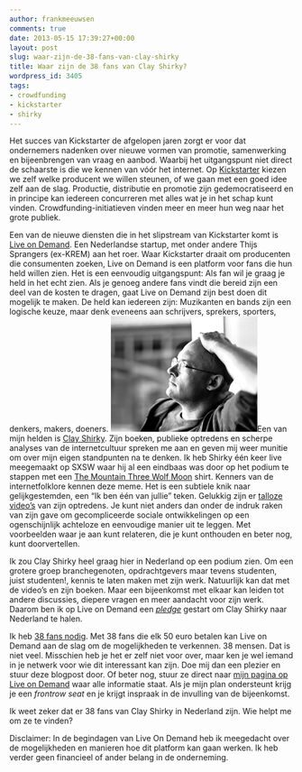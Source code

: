 ```yaml
---
author: frankmeeuwsen
comments: true
date: 2013-05-15 17:39:27+00:00
layout: post
slug: waar-zijn-de-38-fans-van-clay-shirky
title: Waar zijn de 38 fans van Clay Shirky?
wordpress_id: 3405
tags:
- crowdfunding
- kickstarter
- shirky
---
```


Het succes van Kickstarter de afgelopen jaren zorgt er voor dat ondernemers nadenken over nieuwe vormen van promotie, samenwerking en bijeenbrengen van vraag en aanbod. Waarbij het uitgangspunt niet direct de schaarste is die we kennen van vóór het internet. Op [Kickstarter](http://www.kickstarter.com) kiezen we zelf welke producent we willen steunen, of we gaan met een goed idee zelf aan de slag. Productie, distributie en promotie zijn gedemocratiseerd en in principe kan iedereen concurreren met alles wat je in het schap kunt vinden. Crowdfunding-initiatieven vinden meer en meer hun weg naar het grote publiek.

Een van de nieuwe diensten die in het slipstream van Kickstarter komt is [Live on Demand](http://www.liveondemand.com). Een Nederlandse startup, met onder andere Thijs Sprangers (ex-KREM) aan het roer. Waar Kickstarter draait om producenten die consumenten zoeken, Live on Demand is een platform voor fans die hun held willen zien. Het is een eenvoudig uitgangspunt: Als fan wil je graag je held in het echt zien. Als je genoeg andere fans vindt die bereid zijn een deel van de kosten te dragen, gaat Live on Demand zijn best doen dit mogelijk te maken. De held kan iedereen zijn: Muzikanten en bands zijn een logische keuze, maar denk eveneens aan schrijvers, sprekers, sporters, denkers, makers, doeners.
![profile.jpg](../images/uploadimages/profile.jpg.png)Een van mijn helden is [Clay Shirky](http://shirky.com). Zijn boeken, publieke optredens en scherpe analyses van de internetcultuur spreken me aan en geven mij weer munitie om over mijn eigen standpunten na te denken. Ik heb Shirky één keer live meegemaakt op SXSW waar hij al een eindbaas was door op het podium te stappen met een [The Mountain Three Wolf Moon](http://www.amazon.com/The-Mountain-Three-Short-Sleeve/dp/B002HJ377A) shirt. Kenners van de internetfolklore kennen deze meme. Het is een subtiele knik naar gelijkgestemden, een “Ik ben één van jullie” teken. Gelukkig zijn er [talloze video’s](http://www.youtube.com/results?search_query=clay+shirky) van zijn optredens. Je kunt niet anders dan onder de indruk raken van zijn gave om gecompliceerde sociale ontwikkelingen op een ogenschijnlijk achteloze en eenvoudige manier uit te leggen. Met voorbeelden waar je aan kunt relateren, die je kunt onthouden en beter nog, kunt doorvertellen.

Ik zou Clay Shirky heel graag hier in Nederland op een podium zien. Om een grotere groep branchegenoten, opdrachtgevers maar tevens studenten, juist studenten!, kennis te laten maken met zijn werk. Natuurlijk kan dat met de video’s en zijn boeken. Maar een bijeenkomst met elkaar kan leiden tot andere discussies, diepere vragen en meer aandacht voor zijn werk. Daarom ben ik op Live on Demand een _[pledge](http://www.liveondemand.com/Event/Detail/10)_ gestart om Clay Shirky naar Nederland te halen.

Ik heb [38 fans nodig](http://www.liveondemand.com/Event/Detail/10). Met 38 fans die elk 50 euro betalen kan Live on Demand aan de slag om de mogelijkheden te verkennen. 38 mensen. Dat is niet veel. Misschien heb je het er zelf niet voor over, maar ken je wel iemand in je netwerk voor wie dit interessant kan zijn. Doe mij dan een plezier en stuur deze blogpost door. Of beter nog, stuur ze direct naar [mijn pagina op Live on Demand](http://www.liveondemand.com/Event/Detail/10) waar alle informatie staat. Als je mijn plan ondersteunt krijg je een _frontrow seat_ en je krijgt inspraak in de invulling van de bijeenkomst.

Ik weet zeker dat er 38 fans van Clay Shirky in Nederland zijn. Wie helpt me om ze te vinden?

Disclaimer: In de begindagen van Live On Demand heb ik meegedacht over de mogelijkheden en manieren hoe dit platform kan gaan werken. Ik heb verder geen financieel of ander belang in de onderneming.
